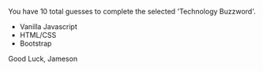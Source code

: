 You have 10 total guesses to complete the selected 'Technology Buzzword'.

- Vanilla Javascript
- HTML/CSS
- Bootstrap

Good Luck,
Jameson
